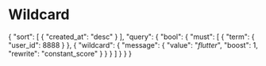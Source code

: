 # Wildcard
{
	"sort": [
		{
			"created_at": "desc"
		}
	],
	"query": {
		"bool": {
			"must": [
				{
					"term": {
						"user_id": 8888
					}
				},
				{
					"wildcard": {
						"message": {
							"value": "*flutter*",
							"boost": 1,
							"rewrite": "constant_score"
						}
					}
				}
			]
		}
	}
}
